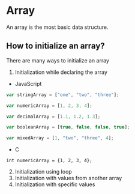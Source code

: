 # Array
An array is the most basic data structure.
## How to initialize an array?
There are many ways to initialize an array
1. Initialization while declaring the array
* JavaScript
```javascript
var stringArray = ["one", "two", "three"];

var numericArray = [1, 2, 3, 4];

var decimalArray = [1.1, 1.2, 1.3];

var booleanArray = [true, false, false, true];

var mixedArray = [1, "two", "three", 4];
```
* C
```
int numericArray = {1, 2, 3, 4};
```
2. Initialization using loop
3. Initialization with values from another array
4. Initialization with specific values
